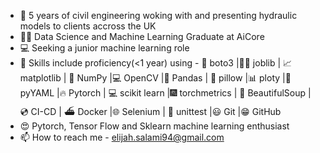 - 🚂 5 years of civil engineering woking with and presenting hydraulic models to clients accross the UK
- 👨‍🎓 Data Science and Machine Learning Graduate at AiCore
- 💻 Seeking a junior machine learning role
- 🔧 Skills include proficiency(<1 year) using - 🤖 boto3 |👨‍🏭 joblib | 📈 matplotlib | 🔢 NumPy |💻 OpenCV |🐼 Pandas | 🛌 pillow |📊 ploty |📁 pyYAML |🔥 Pytorch | 💻 scikit learn |🎆 torchmetrics | 🍛 BeautifulSoup | 💿 CI-CD | ⛴ Docker |🌐 Selenium | 🏫 unittest |😃 Git |😁 GitHub 
- 😍 Pytorch, Tensor Flow and Sklearn machine learning enthusiast
- 📫 How to reach me - elijah.salami94@gmail.com 
<!---
Elijah-1994/Elijah-1994 is a ✨ special ✨ repository because its `README.md` (this file) appears on your GitHub profile.
You can click the Preview link to take a look at your changes.
--->
